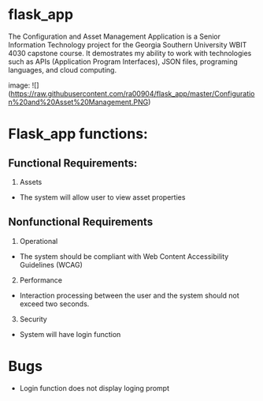 # flask_app

The Configuration and Asset Management Application is a Senior Information Technology project for the Georgia Southern University WBIT 4030 capstone course. It demostrates my ability to work with technologies such as APIs (Application Program Interfaces), JSON files, programing languages, and cloud computing.

image: ![] (https://raw.githubusercontent.com/ra00904/flask_app/master/Configuration%20and%20Asset%20Management.PNG)

# Flask_app functions:
## Functional Requirements:
1. Assets
* The system will allow user to view asset properties
 ## Nonfunctional Requirements
1. Operational
* The system should be compliant with Web Content Accessibility Guidelines (WCAG)

2. Performance 
* Interaction processing between the user and the system should not exceed two seconds.

3. Security 
* System will have login function

 # Bugs
 * Login function does not display loging prompt


